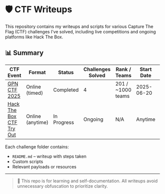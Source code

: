 # 🛡️ CTF Writeups

This repository contains my writeups and scripts for various Capture The Flag (CTF) challenges I've solved, including live competitions and ongoing platforms like Hack The Box.

## 📊 Summary

| CTF Event                                                                 | Format          | Status       | Challenges Solved | Rank / Teams      | Start Date | End Date   |
|---------------------------------------------------------------------------|------------------|--------------|-------------------|-------------------|------------|------------|
| [GPN CTF 2025](https://gpn23.ctf.kitctf.de/)                              | Online (timed)   | Completed    | 4                 | 201 / ~1000 teams | 2025-06-20 | 2025-06-22 |
| [Hack The Box CTF Try Out](https://ctf.hackthebox.com/event/details/ctf-try-out-1434) | Online (anytime) | In Progress  | Ongoing           | N/A               | Anytime    | Anytime    |

Each challenge folder contains:
- `README.md` – writeup with steps taken
- Custom scripts
- Relevant payloads or resources

----
> 📌 This repo is for learning and self-documentation. All writeups avoid unnecessary obfuscation to prioritize clarity.
